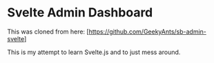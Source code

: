 # Svelte Admin Dashboard

This was cloned from here: [https://github.com/GeekyAnts/sb-admin-svelte]

This is my attempt to learn Svelte.js and to just mess around.

